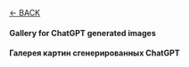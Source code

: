 [<- BACK](https://github.com/ddan9/get2pic/)

#### Gallery for ChatGPT generated images
#### Галерея картин сгенерированных ChatGPT
